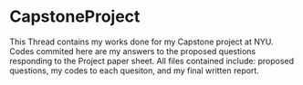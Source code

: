 # CapstoneProject
This Thread contains my works done for my Capstone project at NYU. Codes commited here are my answers to the proposed questions responding to the Project paper sheet.
All files contained include: proposed questions, my codes to each quesiton, and my final written report.
